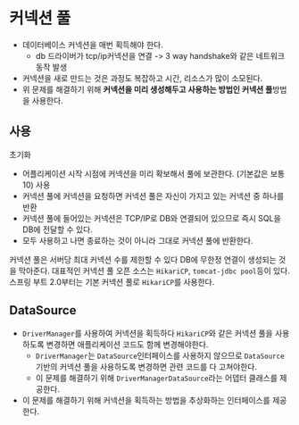 # 커넥션 풀
* 데이터베이스 커넥션을 매번 획득해야 한다.
	* db 드라이버가 tcp/ip커넥션을 연결 -> 3 way handshake와 같은 네트워크 동작 발생
* 커넥션을 새로 만드는 것은 과정도 복잡하고 시간, 리소스가 많이 소모된다.
* 위 문제를 해결하기 위해 **커넥션을 미리 생성해두고 사용하는 방법인 커넥션 풀**방법을 사용한다.

## 사용
초기화
* 어플리케이션 시작 시점에 커넥션을 미리 확보해서 풀에 보관한다. (기본값은 보통 10)
사용
* 커넥션 풀에 커넥션을 요청하면 커넥션 풀은 자신이 가지고 있는 커넥션 중 하나를 반환
* 커넥션 풀에 들어있는 커넥션은 TCP/IP로 DB와 연결되어 있으므로 즉시 SQL을 DB에 전달할 수 있다.
* 모두 사용하고 나면 종료하는 것이 아니라 그대로 커넥션 풀에 반환한다.

커넥션 풀은 서버당 최대 커넥션 수를 제한할 수 있다
	DB에 무한정 연결이 생성되는 것을 막아준다.
대표적인 커넥션 풀 오픈 소스는 `HikariCP`, `tomcat-jdbc pool`등이 있다.
스프링 부트 2.0부터는 기본 커넥션 풀로 `HikariCP`를 사용한다.

## DataSource
* `DriverManager`를 사용하여 커넥션을 획득하다 `HikariCP`와 같은 커넥션 풀을 사용하도록 변경하면 애플리케이션 코드도 함께 변경해야한다.
	* `DriverManager`는 `DataSource`인터페이스를 사용하지 않으므로 `DataSource` 기반의 커넥션 풀을 사용하도록 변경하면 관련 코드를 다 고쳐야한다.
	* 이 문제를 해결하기 위해 `DriverManagerDataSource`라는 어뎁터 클래스를 제공한다.
* 이 문제를 해결하기 위해 커넥션을 획득하는 방법을 추상화하는 인터페이스를 제공한다.
